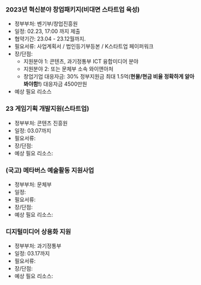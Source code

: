 ### 2023년 혁신분야 창업패키지(비대면 스타트업 육성)
- 정부부처: 벤기부/창업진흥원
- 일정: 02.23, 17:00 까지 제출
- 협약기간: 23.04 - 23.12월까지.
- 필요서류: 사업계획서 / 법인등기부등본 / K스타트업 페이퍼워크
- 장/단점: 
	- 지원분야 1: 콘텐츠, 과기정통부 ICT 융합미디어 분야
	- 지원분야 2: 또는 문체부 소속 와이앤아처
	- 창업기업 대응자금: 30% 정부지원금 최대 1.5억(**현물/현금 비율 정확하게 알아봐야함!**) 대응자금 4500만원
- 예상 필요 리소스

### 23 게임기획 개발지원(스타트업)
- 정부부처: 콘텐츠 진흥원
- 일정: 03.07까지
- 필요서류:
- 장/단점:
- 예상 필요 리소스:

### (국고) 메타버스 예술활동 지원사업
- 정부부처: 문체부
- 일정: 
- 필요서류:
- 장/단점:
- 예상 필요 리소스:

### 디지털미디어 상용화 지원
- 정부부처: 과기정통부 
- 일정: 03.17까지
- 필요서류: 
- 장/단점: 
- 예상 필요 리소스: 